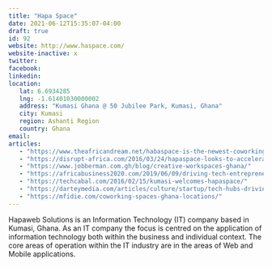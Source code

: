 ```yaml
---
title: "Hapa Space"
date: 2021-06-12T15:35:07-04:00
draft: true
id: 92
website: http://www.haspace.com/
website-inactive: x
twitter: 
facebook: 
linkedin: 
location: 
   lat: 6.6934285
   lng: -1.61401030000002
   address: "Kumasi Ghana @ 50 Jubilee Park, Kumasi, Ghana"
   city: Kumasi
   region: Ashanti Region
   country: Ghana
email: 
articles:
   - "https://www.theafricandream.net/habaspace-is-the-newest-coworking-hub-in-kumasi/"
   - "https://disrupt-africa.com/2016/03/24/hapaspace-looks-to-accelerate-tech-ecosystem-in-ghanas-second-city/"
   - "https://www.jobberman.com.gh/blog/creative-workspaces-ghana/"
   - "https://africabusiness2020.com/2019/06/09/driving-tech-entrepreneurship-beyond-accra/"
   - "https://techcabal.com/2016/02/15/kumasi-welcomes-hapaspace/"
   - "https://darteymedia.com/articles/culture/startup/tech-hubs-driving-innovation-and-entrepreneurship-in-ghana/"
   - "https://mfidie.com/coworking-spaces-ghana-locations/"
---
```

Hapaweb Solutions is an Information Technology (IT) company based in Kumasi, Ghana. As an IT company the focus is centred on the application of information technology both within the business and individual context. The core areas of operation within the IT industry are in the areas of Web and Mobile applications. 
